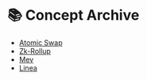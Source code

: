 # 📚 Concept Archive
- [Atomic Swap](2025-07-09-17-45.md)
- [Zk-Rollup](2025-07-08-11-49.md)
- [Mev](2025-07-07-12-37.md)
- [Linea](2025-07-07-12-35.md)
